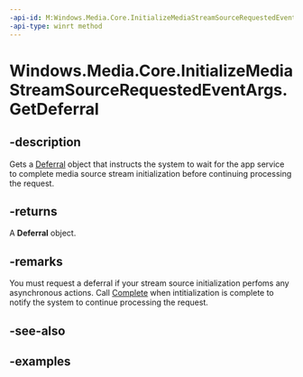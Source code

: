 ```yaml
---
-api-id: M:Windows.Media.Core.InitializeMediaStreamSourceRequestedEventArgs.GetDeferral
-api-type: winrt method
---
```


<!-- Method syntax.
public Deferral InitializeMediaStreamSourceRequestedEventArgs.GetDeferral()
-->

# Windows.Media.Core.InitializeMediaStreamSourceRequestedEventArgs.GetDeferral

## -description
Gets a [Deferral](https://docs.microsoft.com/en-us/uwp/api/windows.foundation.deferral) object that instructs the system to wait for the app service to complete media source stream initialization before continuing processing the request.

## -returns
A **Deferral** object.

## -remarks
You must request a deferral if your stream source initialization perfoms any asynchronous actions. Call [Complete](https://docs.microsoft.com/uwp/api/windows.foundation.deferral#Windows_Foundation_Deferral_Complete) when intitialization is complete to notify the system to continue processing the request.

## -see-also

## -examples

